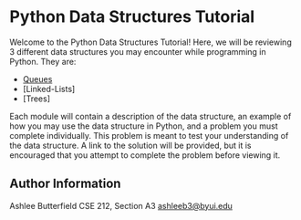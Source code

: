 # Python Data Structures Tutorial

Welcome to the Python Data Structures Tutorial! Here, we will be reviewing 3 different data structures you may encounter while programming in Python. They are:

- [Queues](1-queues.md)
- [Linked-Lists]
- [Trees]

Each module will contain a description of the data structure, an example of how you may use the data structure in Python, and a problem you must complete individually. This problem is meant to test your understanding of the data structure. A link to the solution will be provided, but it is encouraged that you attempt to complete the problem before viewing it.  

## Author Information

Ashlee Butterfield
CSE 212, Section A3
ashleeb3@byui.edu

